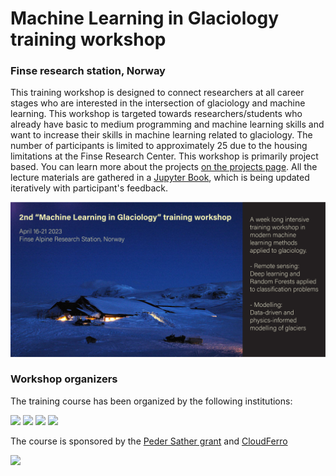 # Machine Learning in Glaciology training workshop

### Finse research station, Norway

This training workshop is designed to connect researchers at all career stages who are interested in the intersection of glaciology and machine learning. This workshop is targeted towards researchers/students who already have basic to medium programming and machine learning skills and want to increase their skills in machine learning related to glaciology. The number of participants is limited to approximately 25 due to the housing limitations at the Finse Research Center.
This workshop is primarily project based. You can learn more about the projects [on the projects page](projects.md). All the lecture materials are gathered in a [Jupyter Book](https://machine-learning-in-glaciology-workshop.github.io/Lecture-materials/README.html), which is being updated iteratively with participant's feedback. 

<img src="https://github.com/Machine-Learning-in-Glaciology-Workshop/Machine-Learning-in-Glaciology-Workshop.github.io/blob/master/assets/imgs/winter_banner.png?raw=true" width="700">

### Workshop organizers

The training course has been organized by the following institutions:

<img src="https://machine-learning-in-glaciology-workshop.github.io/assets/imgs/uio.png" width="300"/>

<img src="https://machine-learning-in-glaciology-workshop.github.io/assets/imgs/uib.png" width="300"/>

<img src="https://machine-learning-in-glaciology-workshop.github.io/assets/imgs/imau.png" width="400"/>

<img src="https://machine-learning-in-glaciology-workshop.github.io/assets/imgs/berkeley.png" width="200"/>


The course is sponsored by the [Peder Sather grant](https://sathercenter.berkeley.edu/peder-sather-grant/) and [CloudFerro](https://cloudferro.com/en/)

<img src="https://machine-learning-in-glaciology-workshop.github.io/assets/imgs/CloudFerro_logo_vertical.png" width="200"/>
